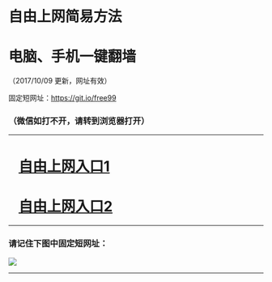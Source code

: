 ﻿# 自由上网简易方法

# 电脑、手机一键翻墙

（2017/10/09 更新，网址有效）

固定短网址：https://git.io/free99

### （微信如打不开，请转到浏览器打开）


***





# &nbsp;&nbsp; <a href="http://ft1671121227.fwq-tz-1001.info/fwqtz01.html?t=100900124334 " target="_blank">自由上网入口1</a>
# &nbsp;&nbsp; <a href="http://ft1575416166.fwq-tz-1002.info/fwqtz02.html?t=10090012878 " target="_blank">自由上网入口2</a>
***

### 请记住下图中固定短网址：

<img src="https://s3-us-west-2.amazonaws.com/fwq-1001/yjfq-20170905okok.png" /> 


***


